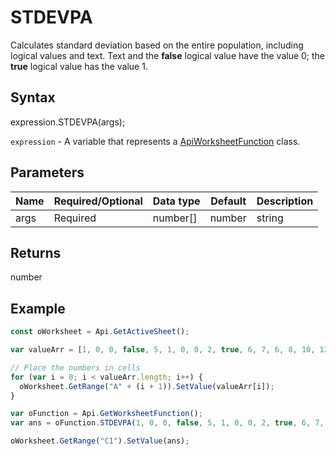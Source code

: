 # STDEVPA

Calculates standard deviation based on the entire population, including logical values and text.
Text and the **false** logical value have the value 0; the **true** logical value has the value 1.

## Syntax

expression.STDEVPA(args);

`expression` - A variable that represents a [ApiWorksheetFunction](../ApiWorksheetFunction.md) class.

## Parameters

| **Name** | **Required/Optional** | **Data type** | **Default** | **Description** |
| ------------- | ------------- | ------------- | ------------- | ------------- |
| args | Required | number[] | number | string | boolean | [ApiRange](../../ApiRange/ApiRange.md) | [ApiName](../../ApiName/ApiName.md) |  | Up to 255 values for which the standard deviation will be calculated. The first argument is required, subsequent arguments are optional. Arguments can be numbers, logical values, text strings, names, ranges, or arrays. |

## Returns

number

## Example



```javascript
const oWorksheet = Api.GetActiveSheet();

var valueArr = [1, 0, 0, false, 5, 1, 0, 0, 2, true, 6, 7, 6, 8, 10, 12];

// Place the numbers in cells
for (var i = 0; i < valueArr.length; i++) {
  oWorksheet.GetRange("A" + (i + 1)).SetValue(valueArr[i]);
}

var oFunction = Api.GetWorksheetFunction();
var ans = oFunction.STDEVPA(1, 0, 0, false, 5, 1, 0, 0, 2, true, 6, 7, 6, 8, 10, 12); //includes logical values

oWorksheet.GetRange("C1").SetValue(ans);

```
